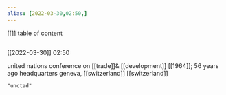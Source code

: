 ```yaml
---
alias: [2022-03-30,02:50,]
---
```

[[]]
table of content
```toc
```

[[2022-03-30]] 02:50


united nations conference on [[trade]]& [[development]]
[[1964]]; 56 years ago
headquarters	geneva, [[switzerland]]
[[switzerland]]
```query
"unctad"
```